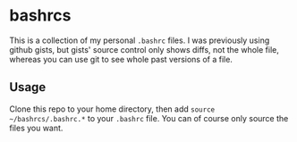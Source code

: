 # bashrcs

This is a collection of my personal `.bashrc` files. I was previously using github gists, but gists' source control only shows diffs, not the whole file, whereas you can use git to see whole past versions of a file.

## Usage

Clone this repo to your home directory, then add `source ~/bashrcs/.bashrc.*` to your `.bashrc` file. You can of course only source the files you want.